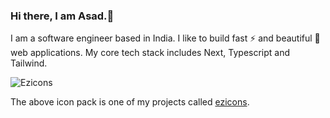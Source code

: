 ### Hi there, I am Asad.👋
I am a software engineer based in India. I like to build fast ⚡ and beautiful 🎨 web applications. My core tech stack includes Next, Typescript and Tailwind.

![Ezicons](https://ezicons.cftutorial.workers.dev/icons/?icons=skills-light-js,skills-light-typescript,skills-light-nextjs,skills-light-html5,skills-light-css3,skills-light-nodejs,skills-light-mongodb,skills-light-tailwind)

The above icon pack is one of my projects called [ezicons](https://github.com/asyncasad/ezicons).
